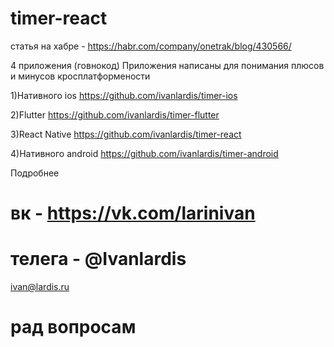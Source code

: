 # timer-react 
статья на хабре - https://habr.com/company/onetrak/blog/430566/

4 приложения (говнокод) Приложения написаны для понимания
плюсов и минусов кросплатформености 

1)Нативного ios https://github.com/ivanlardis/timer-ios

2)Flutter https://github.com/ivanlardis/timer-flutter

3)React Native https://github.com/ivanlardis/timer-react

4)Нативного android https://github.com/ivanlardis/timer-android

 
Подробнее
# вк - https://vk.com/larinivan

# телега - @Ivanlardis

ivan@lardis.ru

# рад вопросам
